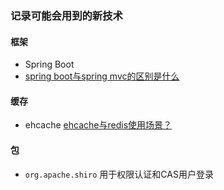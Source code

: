 





### 记录可能会用到的新技术






#### 框架

- Spring Boot
- [spring boot与spring mvc的区别是什么](https://www.zhihu.com/question/64671972)


#### 缓存

- ehcache [ehcache与redis使用场景？](https://www.zhihu.com/question/24504292)




#### 包

- `org.apache.shiro` 用于权限认证和CAS用户登录